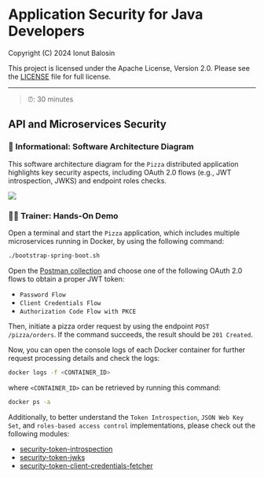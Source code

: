 # Application Security for Java Developers

Copyright (C) 2024 Ionut Balosin

This project is licensed under the Apache License, Version 2.0.
Please see the [LICENSE](../license/LICENSE) file for full license.

---

> ⏰: 30 minutes

## API and Microservices Security

### 📖 Informational: Software Architecture Diagram

This software architecture diagram for the `Pizza` distributed application highlights key security aspects, including OAuth 2.0 flows (e.g., JWT introspection, JWKS) and endpoint roles checks.

<img src="../assets/diagrams/software-architecture-diagram.svg">

### 👨‍💼 Trainer: Hands-On Demo

Open a terminal and start the `Pizza` application, which includes multiple microservices running in Docker, by using the following command:

```bash
./bootstrap-spring-boot.sh
```

Open the [Postman collection](../postman) and choose one of the following OAuth 2.0 flows to obtain a proper JWT token:
- `Password Flow`
- `Client Credentials Flow`
- `Authorization Code Flow with PKCE`

Then, initiate a pizza order request by using the endpoint `POST /pizza/orders`. If the command succeeds, the result should be `201 Created`.

Now, you can open the console logs of each Docker container for further request processing details and check the logs:

```bash
docker logs -f <CONTAINER_ID>
```

where `<CONTAINER_ID>` can be retrieved by running this command:

```bash
docker ps -a
```

Additionally, to better understand the `Token Introspection`, `JSON Web Key Set`, and `roles-based access control` implementations, please check out the following modules:
- [security-token-introspection](../security-token-introspection)
- [security-token-jwks](../security-token-jwks)
- [security-token-client-credentials-fetcher](../security-token-client-credentials-fetcher)